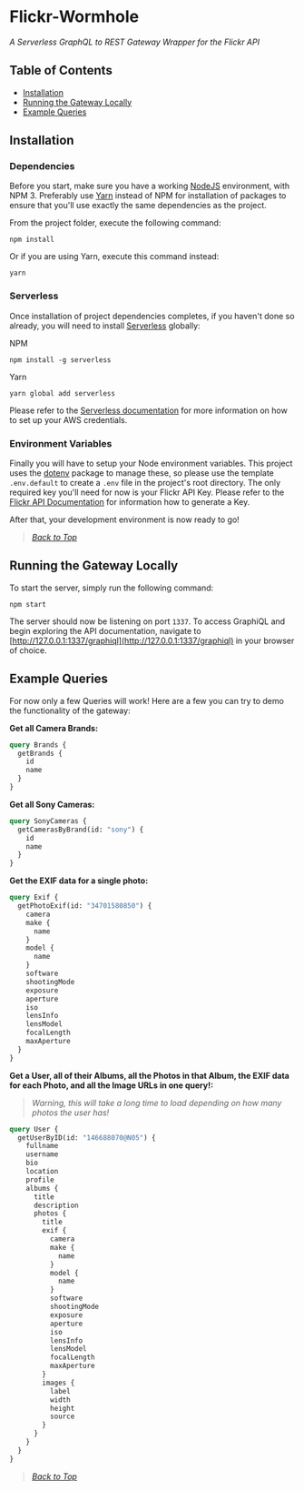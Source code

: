 # Flickr-Wormhole
*A Serverless GraphQL to REST Gateway Wrapper for the Flickr API*

## <a name="contents"></a> Table of Contents

  - [Installation](#install)
  - [Running the Gateway Locally](#run)
  - [Example Queries](#examples)


## <a name="install"></a> Installation

### Dependencies

Before you start, make sure you have a working [NodeJS](http://nodejs.org/) environment, with NPM 3. Preferably use [Yarn](https://yarnpkg.com/) instead of NPM for installation of packages to ensure that you'll use exactly the same dependencies as the project.

From the project folder, execute the following command:

```shell
npm install
```

Or if you are using Yarn, execute this command instead:

```shell
yarn
```

### Serverless

Once installation of project dependencies completes, if you haven't done so already, you will need to install [Serverless](https://github.com/serverless/serverless) globally:

NPM

```shell
npm install -g serverless
```

Yarn

```shell
yarn global add serverless
```

Please refer to the [Serverless documentation](https://serverless.com/framework/docs/providers/aws/guide/credentials/) for more information on how to set up your AWS credentials.

### Environment Variables

Finally you will have to setup your Node environment variables. This project uses the [dotenv](https://github.com/motdotla/dotenv) package to manage these, so please use the template `.env.default` to create a `.env` file in the project's root directory. The only required key you'll need for now is your Flickr API Key. Please refer to the [Flickr API Documentation](https://www.flickr.com/services/api/) for information how to generate a Key.

After that, your development environment is now ready to go!

> *[Back to Top](#contents)*

## <a name="run"></a> Running the Gateway Locally

To start the server, simply run the following command:

```shell
npm start
```

The server should now be listening on port `1337`. To access GraphiQL and begin exploring the API documentation, navigate to [http://127.0.0.1:1337/graphiql](http://127.0.0.1:1337/graphiql) in your browser of choice.

## <a name="examples"></a> Example Queries

For now only a few Queries will work! Here are a few you can try to demo the functionality of the gateway:

**Get all Camera Brands:**
```graphql
query Brands {
  getBrands {
    id
    name
  }
}
```

**Get all Sony Cameras:**
```graphql
query SonyCameras {
  getCamerasByBrand(id: "sony") {
    id
    name
  }
}
```

**Get the EXIF data for a single photo:**
```graphql
query Exif {
  getPhotoExif(id: "34701580850") {
    camera
    make {
      name
    }
    model {
      name
    }
    software
    shootingMode
    exposure
    aperture
    iso
    lensInfo
    lensModel
    focalLength
    maxAperture
  }
}
```

**Get a User, all of their Albums, all the Photos in that Album, the EXIF data for each Photo, and all the Image URLs in one query!:**
> *Warning, this will take a long time to load depending on how many photos the user has!*
```graphql
query User {
  getUserByID(id: "146688070@N05") {
    fullname
    username
    bio
    location
    profile
    albums {
      title
      description
      photos {
        title
        exif {
          camera
          make {
            name
          }
          model {
            name
          }
          software
          shootingMode
          exposure
          aperture
          iso
          lensInfo
          lensModel
          focalLength
          maxAperture
        }
        images {
          label
          width
          height
          source
        }
      }
    }
  }
}
```

> *[Back to Top](#contents)*
